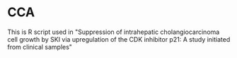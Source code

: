 # CCA
This is R script used in "Suppression of intrahepatic cholangiocarcinoma cell growth by SKI via upregulation of the CDK inhibitor p21: A study initiated from clinical samples"
